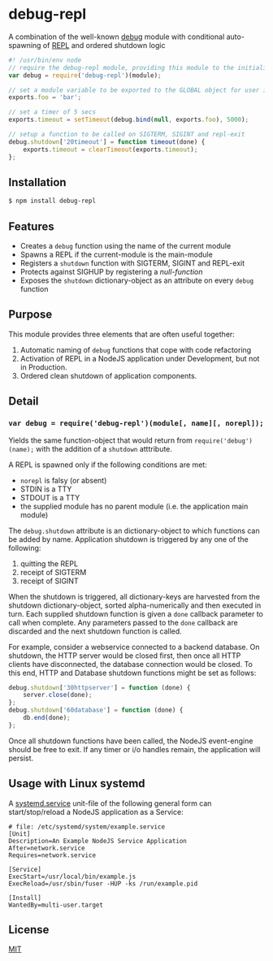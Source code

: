 # debug-repl
A combination of the well-known [debug](https://www.npmjs.com/package/debug) 
module with conditional auto-spawning of 
[REPL](https://nodejs.org/dist/latest-v4.x/docs/api/repl.html) and ordered 
shutdown logic

```js
#! /usr/bin/env node
// require the debug-repl module, providing this module to the initialiser
var debug = require('debug-repl')(module);

// set a module variable to be exported to the GLOBAL object for user inspection
exports.foo = 'bar';

// set a timer of 5 secs
exports.timeout = setTimeout(debug.bind(null, exports.foo), 5000);

// setup a function to be called on SIGTERM, SIGINT and repl-exit
debug.shutdown['20timeout'] = function timeout(done) {
    exports.timeout = clearTimeout(exports.timeout);
};
```

## Installation

```bash
$ npm install debug-repl
```

## Features

  * Creates a `debug` function using the name of the current module
  * Spawns a REPL if the current-module is the main-module
  * Registers a `shutdown` function with SIGTERM, SIGINT and REPL-exit
  * Protects against SIGHUP by registering a _null-function_
  * Exposes the `shutdown` dictionary-object as an attribute on every `debug`
  function
  
## Purpose

This module provides three elements that are often useful together:

1) Automatic naming of `debug` functions that cope with code refactoring
2) Activation of REPL in a NodeJS application under Development, but not in 
Production.
3) Ordered clean shutdown of application components.

## Detail

### `var debug = require('debug-repl')(module[, name][, norepl]);`

Yields the same function-object that would return from 
`require('debug')(name);` with the addition of a `shutdown` atttribute.

A REPL is spawned only if the following conditions are met:

  * `norepl` is falsy (or absent)
  * STDIN is a TTY
  * STDOUT is a TTY
  * the supplied module has no parent module (i.e. the application main module)
  
The `debug.shutdown` attribute is an dictionary-object to which functions can 
be added by name. Application shutdown is triggered by any one of the following:

1) quitting the REPL
2) receipt of SIGTERM
3) receipt of SIGINT

When the shutdown is triggered, all dictionary-keys are harvested from the 
shutdown dictionary-object, sorted alpha-numerically and then executed in turn. 
Each supplied shutdown function is given a `done` callback parameter to call 
when complete. Any parameters passed to the `done` callback are discarded and 
the next shutdown function is called.

For example, consider a webservice connected to a backend database. On shutdown,
the HTTP server would be closed first, then once all HTTP clients have 
disconnected, the database connection would be closed. To this end, HTTP and 
Database shutdown functions might be set as follows:

```js
debug.shutdown['30httpserver'] = function (done) {
    server.close(done);
};
debug.shutdown['60database'] = function (done) {
    db.end(done);
};
```

Once all shutdown functions have been called, the NodeJS event-engine should be
free to exit. If any timer or i/o handles remain, the application will persist.

## Usage with Linux __systemd__

A [systemd.service](https://www.freedesktop.org/software/systemd/man/systemd.service.html) 
unit-file of the following general form can start/stop/reload
a NodeJS application as a Service:

```
# file: /etc/systemd/system/example.service
[Unit]
Description=An Example NodeJS Service Application
After=network.service
Requires=network.service

[Service]
ExecStart=/usr/local/bin/example.js
ExecReload=/usr/sbin/fuser -HUP -ks /run/example.pid

[Install]
WantedBy=multi-user.target
```

## License

  [MIT](LICENSE)